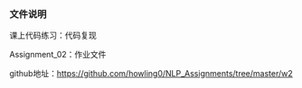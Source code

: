 ### 文件说明

课上代码练习：代码复现

Assignment_02：作业文件



github地址：<https://github.com/howling0/NLP_Assignments/tree/master/w2>

